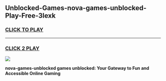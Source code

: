 
## Unblocked-Games-nova-games-unblocked-Play-Free-3lexk
<h3>
<a href="https://premium76.site?title=nova-games-unblocked&ref=20A">CLICK TO PLAY</a></h3>
<hr>

<h3>
<a href="https://premium76.site?title=nova-games-unblocked&ref=20A">CLICK 2 PLAY</a>
  
</h3>

<a href="https://premium76.site?title=nova-games-unblocked&ref=20A"><img src="https://clearcache.store/games.png"></a>


**nova-games-unblocked games unblocked: Your Gateway to Fun and Accessible Online Gaming**
